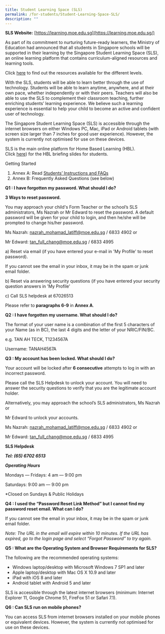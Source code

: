 ```yaml
---
title: Student Learning Space (SLS)
permalink: /for-students/Student-Learning-Space-SLS/
description: ""
---
```


**SLS Website:** [https://learning.moe.edu.sg](https://learning.moe.edu.sg/)

  

As part of its commitment to nurturing future-ready learners, the Ministry of Education had announced that all students in Singapore schools will be supported in their learning by the Singapore Student Learning Space (SLS), an online learning platform that contains curriculum-aligned resources and learning tools.

  

Click [here](https://northviewpri.moe.edu.sg/qql/slot/u179/2021/Useful%20Links/For%20Students/SLS/List%20of%20Pri%20SLS%20Resources%20Consolidated%2025%20Jun.xlsx) to find out the resources available for the different levels.

  

With the SLS, students will be able to learn better through the use of technology. Students will be able to learn anytime, anywhere, and at their own pace, whether independently or with their peers. Teachers will also be able to use the SLS to complement their classroom teaching, further enriching students’ learning experience. We believe such a learning experience is essential to help your child to become an active and confident user of technology.

  

The Singapore Student Learning Space (SLS) is accessible through the internet browsers on either Windows PC, Mac, iPad or Android tablets (with screen size larger than 7 inches for good user experience). However, the system is currently not optimised for use on these devices.

  

SLS is the main online platform for Home Based Learning (HBL). Click [here](/files/For%20Students/HBL%20briefing%20slides%20for%20students.pdf)) for the HBL briefing slides for students.

  

Getting Started

  

1.  Annex A: Read [Students’ Instructions and FAQs](/files/For%20Students/Students-Instructions-and-FAQs-updated-15-March-2018.pdf)
2.  Annex B: Frequently Asked Questions (see below)

  

  

**Q1 : I have forgotten my password. What should I do?**

  

**3 Ways to reset password.**

  

You may approach your child's Form Teacher or the school’s SLS administrators, Ms Nazrah or Mr Edward to reset the password. A default password will be given for your child to login, and then he/she will be prompted to change his/her password.

  

Ms Nazrah: [nazrah\_mohamad\_latiff@moe.edu.sg](mailto:nazrah_mohamad_latiff@moe.edu.sg) / 6833 4902 or

  

Mr Edward: [tan\_full\_chang@moe.edu.sg](mailto:tan_full_chang@moe.edu.sg) / 6833 4995

  

  

a) Reset via email (if you have entered your e-mail in 'My Profile' to reset password).

  

If you cannot see the email in your inbox, it may be in the spam or junk email folder.

  

b) Reset via answering security questions (if you have entered your security question answers in 'My Profile'

  

c) Call SLS helpdesk at 67026513

  

Please refer to **paragraphs 6-9** in **Annex A**.

  

  

**Q2 : I have forgotten my username. What should I do?**

  

The format of your user name is a combination of the first 5 characters of your Name (as in BC), the last 4 digits and the letter of your NRIC/FIN/BC.

  

e.g. TAN AH TECK, T1234567A

  

Username: TANAH4567A

  

  

**Q3 : My account has been locked. What should I do?**

  

Your account will be locked after **6 consecutive** attempts to log in with an incorrect password.

  

Please call the SLS Helpdesk to unlock your account. You will need to answer the security questions to verify that you are the legitimate account holder.

  

Alternatively, you may approach the school’s SLS administrators, Ms Nazrah or

  

Mr Edward to unlock your accounts.

  

Ms Nazrah: [nazrah\_mohamad\_latiff@moe.edu.sg](mailto:nazrah_mohamad_latiff@moe.edu.sg) / 6833 4902 or

  

Mr Edward: [tan\_full\_chang@moe.edu.sg](mailto:tan_full_chang@moe.edu.sg) / 6833 4995

  

  

**SLS Helpdesk**

**_Tel: (65) 6702 6513_**

**_Operating Hours_**

Mondays ― Fridays: 4 am ― 9:00 pm

Saturdays: 9:00 am ― 9:00 pm

\*Closed on Sundays & Public Holidays

  

  

**Q4 : I used the “Password Reset Link Method” but I cannot find my password reset email. What can I do?**

  

If you cannot see the email in your inbox, it may be in the spam or junk email folder.

  

_Note: The URL in the email will expire within 10 minutes. If the URL has expired, go to the login page and select “Forgot Password” to try again._

  

  

**Q5 : What are the Operating System and Browser Requirements for SLS?**

  

The following are the recommended operating systems:

  

*   Windows laptop/desktop with Microsoft Windows 7 SP1 and later
*   Apple laptop/desktop with Mac OS X 10.9 and later
*   iPad with iOS 8 and later
*   Android tablet with Android 5 and later

  

SLS is accessible through the latest internet browsers (minimum: Internet Explorer 11, Google Chrome 51, FireFox 51 or Safari 7.1).

  

  

**Q6 : Can SLS run on mobile phones?**

  

You can access SLS from internet browsers installed on your mobile phones or equivalent devices. However, the system is currently not optimised for use on these devices.